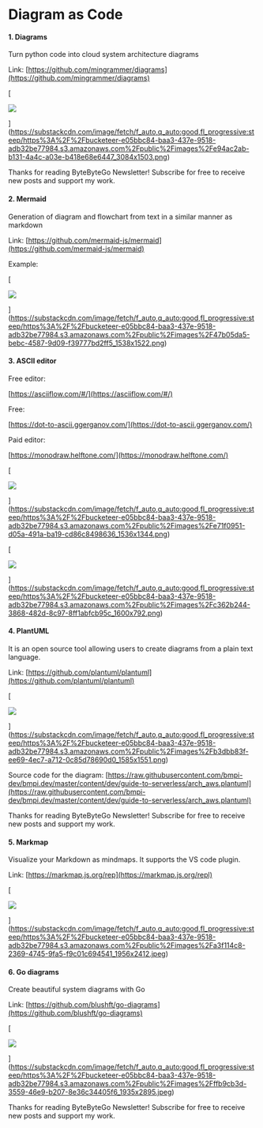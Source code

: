 # Diagram as Code
#### **1\. Diagrams**

Turn python code into cloud system architecture diagrams

Link: [https://github.com/mingrammer/diagrams](https://github.com/mingrammer/diagrams)

[

![](https://substackcdn.com/image/fetch/w_1456,c_limit,f_auto,q_auto:good,fl_progressive:steep/https%3A%2F%2Fbucketeer-e05bbc84-baa3-437e-9518-adb32be77984.s3.amazonaws.com%2Fpublic%2Fimages%2Fe94ac2ab-b131-4a4c-a03e-b418e68e6447_3084x1503.png)


](https://substackcdn.com/image/fetch/f_auto,q_auto:good,fl_progressive:steep/https%3A%2F%2Fbucketeer-e05bbc84-baa3-437e-9518-adb32be77984.s3.amazonaws.com%2Fpublic%2Fimages%2Fe94ac2ab-b131-4a4c-a03e-b418e68e6447_3084x1503.png)

Thanks for reading ByteByteGo Newsletter! Subscribe for free to receive new posts and support my work.

#### **2\. Mermaid**

Generation of diagram and flowchart from text in a similar manner as markdown

Link: [https://github.com/mermaid-js/mermaid](https://github.com/mermaid-js/mermaid)

Example:

[

![](https://substackcdn.com/image/fetch/w_1456,c_limit,f_auto,q_auto:good,fl_progressive:steep/https%3A%2F%2Fbucketeer-e05bbc84-baa3-437e-9518-adb32be77984.s3.amazonaws.com%2Fpublic%2Fimages%2F47b05da5-bebc-4587-9d09-f39777bd2ff5_1538x1522.png)


](https://substackcdn.com/image/fetch/f_auto,q_auto:good,fl_progressive:steep/https%3A%2F%2Fbucketeer-e05bbc84-baa3-437e-9518-adb32be77984.s3.amazonaws.com%2Fpublic%2Fimages%2F47b05da5-bebc-4587-9d09-f39777bd2ff5_1538x1522.png)

#### **3\. ASCII editor**

Free editor:

[https://asciiflow.com/#/](https://asciiflow.com/#/)

Free:

[https://dot-to-ascii.ggerganov.com/](https://dot-to-ascii.ggerganov.com/)

Paid editor:

[https://monodraw.helftone.com/](https://monodraw.helftone.com/)

[

![](https://substackcdn.com/image/fetch/w_1456,c_limit,f_auto,q_auto:good,fl_progressive:steep/https%3A%2F%2Fbucketeer-e05bbc84-baa3-437e-9518-adb32be77984.s3.amazonaws.com%2Fpublic%2Fimages%2Fe71f0951-d05a-491a-ba19-cd86c8498636_1536x1344.png)


](https://substackcdn.com/image/fetch/f_auto,q_auto:good,fl_progressive:steep/https%3A%2F%2Fbucketeer-e05bbc84-baa3-437e-9518-adb32be77984.s3.amazonaws.com%2Fpublic%2Fimages%2Fe71f0951-d05a-491a-ba19-cd86c8498636_1536x1344.png)

[

![](https://substackcdn.com/image/fetch/w_1456,c_limit,f_auto,q_auto:good,fl_progressive:steep/https%3A%2F%2Fbucketeer-e05bbc84-baa3-437e-9518-adb32be77984.s3.amazonaws.com%2Fpublic%2Fimages%2Fc362b244-3868-482d-8c97-8ff1abfcb95c_1600x792.png)


](https://substackcdn.com/image/fetch/f_auto,q_auto:good,fl_progressive:steep/https%3A%2F%2Fbucketeer-e05bbc84-baa3-437e-9518-adb32be77984.s3.amazonaws.com%2Fpublic%2Fimages%2Fc362b244-3868-482d-8c97-8ff1abfcb95c_1600x792.png)

#### **4\. PlantUML**

It is an open source tool allowing users to create diagrams from a plain text language. 

Link: [https://github.com/plantuml/plantuml](https://github.com/plantuml/plantuml)

[

![](https://substackcdn.com/image/fetch/w_1456,c_limit,f_auto,q_auto:good,fl_progressive:steep/https%3A%2F%2Fbucketeer-e05bbc84-baa3-437e-9518-adb32be77984.s3.amazonaws.com%2Fpublic%2Fimages%2Fb3dbb83f-ee69-4ec7-a712-0c85d78690d0_1585x1551.png)


](https://substackcdn.com/image/fetch/f_auto,q_auto:good,fl_progressive:steep/https%3A%2F%2Fbucketeer-e05bbc84-baa3-437e-9518-adb32be77984.s3.amazonaws.com%2Fpublic%2Fimages%2Fb3dbb83f-ee69-4ec7-a712-0c85d78690d0_1585x1551.png)

Source code for the diagram: [https://raw.githubusercontent.com/bmpi-dev/bmpi.dev/master/content/dev/guide-to-serverless/arch_aws.plantuml](https://raw.githubusercontent.com/bmpi-dev/bmpi.dev/master/content/dev/guide-to-serverless/arch_aws.plantuml)

Thanks for reading ByteByteGo Newsletter! Subscribe for free to receive new posts and support my work.

#### **5\. Markmap**

Visualize your Markdown as mindmaps. It supports the VS code plugin.

Link: [https://markmap.js.org/rep](https://markmap.js.org/repl)

[

![](https://substackcdn.com/image/fetch/w_1456,c_limit,f_auto,q_auto:good,fl_progressive:steep/https%3A%2F%2Fbucketeer-e05bbc84-baa3-437e-9518-adb32be77984.s3.amazonaws.com%2Fpublic%2Fimages%2Fa3f114c8-2369-4745-9fa5-f9c01c694541_1956x2412.jpeg)


](https://substackcdn.com/image/fetch/f_auto,q_auto:good,fl_progressive:steep/https%3A%2F%2Fbucketeer-e05bbc84-baa3-437e-9518-adb32be77984.s3.amazonaws.com%2Fpublic%2Fimages%2Fa3f114c8-2369-4745-9fa5-f9c01c694541_1956x2412.jpeg)

#### **6\. Go diagrams**

Create beautiful system diagrams with Go

Link: [https://github.com/blushft/go-diagrams](https://github.com/blushft/go-diagrams)

[

![](https://substackcdn.com/image/fetch/w_1456,c_limit,f_auto,q_auto:good,fl_progressive:steep/https%3A%2F%2Fbucketeer-e05bbc84-baa3-437e-9518-adb32be77984.s3.amazonaws.com%2Fpublic%2Fimages%2Fffb9cb3d-3559-46e9-b207-8e36c34405f6_1935x2895.jpeg)


](https://substackcdn.com/image/fetch/f_auto,q_auto:good,fl_progressive:steep/https%3A%2F%2Fbucketeer-e05bbc84-baa3-437e-9518-adb32be77984.s3.amazonaws.com%2Fpublic%2Fimages%2Fffb9cb3d-3559-46e9-b207-8e36c34405f6_1935x2895.jpeg)

Thanks for reading ByteByteGo Newsletter! Subscribe for free to receive new posts and support my work.